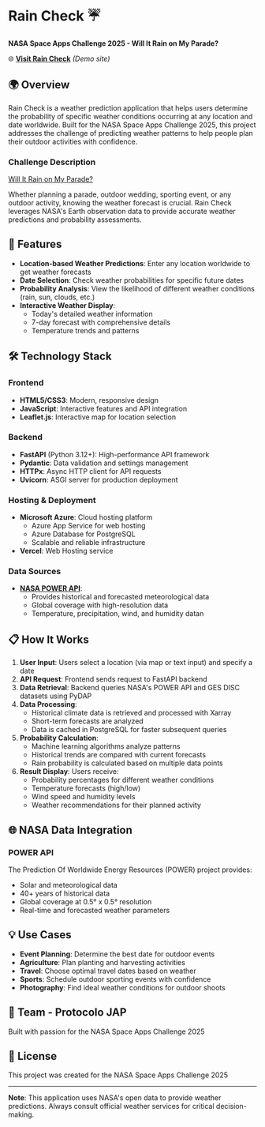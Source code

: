 # Rain Check ☔

**NASA Space Apps Challenge 2025 - Will It Rain on My Parade?**


🌐 **[Visit Rain Check](https://example.com)** *(Demo site)*

## 🌍 Overview

Rain Check is a weather prediction application that helps users determine the probability of specific weather conditions occurring at any location and date worldwide. Built for the NASA Space Apps Challenge 2025, this project addresses the challenge of predicting weather patterns to help people plan their outdoor activities with confidence.

### Challenge Description

[Will It Rain on My Parade?](https://www.spaceappschallenge.org/2025/challenges/will-it-rain-on-my-parade/?tab=details)

Whether planning a parade, outdoor wedding, sporting event, or any outdoor activity, knowing the weather forecast is crucial. Rain Check leverages NASA's Earth observation data to provide accurate weather predictions and probability assessments.

## 🚀 Features

- **Location-based Weather Predictions**: Enter any location worldwide to get weather forecasts
- **Date Selection**: Check weather probabilities for specific future dates
- **Probability Analysis**: View the likelihood of different weather conditions (rain, sun, clouds, etc.)
- **Interactive Weather Display**: 
  - Today's detailed weather information
  - 7-day forecast with comprehensive details
  - Temperature trends and patterns

## 🛠️ Technology Stack

### Frontend
- **HTML5/CSS3**: Modern, responsive design
- **JavaScript**: Interactive features and API integration
- **Leaflet.js**: Interactive map for location selection

### Backend
- **FastAPI** (Python 3.12+): High-performance API framework
- **Pydantic**: Data validation and settings management
- **HTTPx**: Async HTTP client for API requests
- **Uvicorn**: ASGI server for production deployment

### Hosting & Deployment
- **Microsoft Azure**: Cloud hosting platform
  - Azure App Service for web hosting
  - Azure Database for PostgreSQL
  - Scalable and reliable infrastructure
- **Vercel**: Web Hosting service

### Data Sources
- **[NASA POWER API](https://power.larc.nasa.gov/docs/services/api/)**: 
  - Provides historical and forecasted meteorological data
  - Global coverage with high-resolution data
  - Temperature, precipitation, wind, and humidity datan

## 📋 How It Works

1. **User Input**: Users select a location (via map or text input) and specify a date
2. **API Request**: Frontend sends request to FastAPI backend
3. **Data Retrieval**: Backend queries NASA's POWER API and GES DISC datasets using PyDAP
4. **Data Processing**: 
   - Historical climate data is retrieved and processed with Xarray
   - Short-term forecasts are analyzed
   - Data is cached in PostgreSQL for faster subsequent queries
5. **Probability Calculation**: 
   - Machine learning algorithms analyze patterns
   - Historical trends are compared with current forecasts
   - Rain probability is calculated based on multiple data points
6. **Result Display**: Users receive:
   - Probability percentages for different weather conditions
   - Temperature forecasts (high/low)
   - Wind speed and humidity levels
   - Weather recommendations for their planned activity


## 🌐 NASA Data Integration

### POWER API
The Prediction Of Worldwide Energy Resources (POWER) project provides:
- Solar and meteorological data
- 40+ years of historical data
- Global coverage at 0.5° x 0.5° resolution
- Real-time and forecasted weather parameters

## 💡 Use Cases

- **Event Planning**: Determine the best date for outdoor events
- **Agriculture**: Plan planting and harvesting activities
- **Travel**: Choose optimal travel dates based on weather
- **Sports**: Schedule outdoor sporting events with confidence
- **Photography**: Find ideal weather conditions for outdoor shoots

## 👥 Team - Protocolo JAP

Built with passion for the NASA Space Apps Challenge 2025

## 📄 License

This project was created for the NASA Space Apps Challenge 2025

---

**Note**: This application uses NASA's open data to provide weather predictions. Always consult official weather services for critical decision-making.
